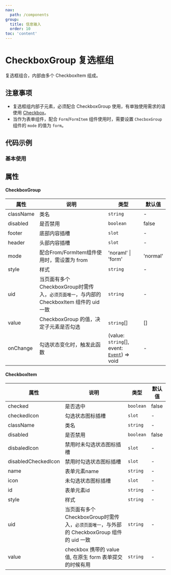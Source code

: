 ```yaml
---
nav:
  path: /components
group:
  title: 信息输入
  order: 10
toc: 'content'
---
```


# CheckboxGroup 复选框组
复选框组合，内部由多个 CheckboxItem 组成。

## 注意事项

- 复选框组内部子元素，必须配合 CheckboxGroup 使用，有单独使用需求的请使用 [Checkbox](./checkbox)。
- 当作为表单组件，配合 `Form`/`FormItem` 组件使用时，需要设置 `ChecboxGroup` 组件的 `mode` 的值为 `form`。

## 代码示例
### 基本使用
<code src='../../demo/pages/CheckboxGroup'></code>
## 属性
#### CheckboxGroup
| 属性 | 说明 | 类型 | 默认值 |
| -----|-----|-----|-----|
| className | 类名| `string` | - |
| disabled | 是否禁用  | `boolean` | false | 
| footer | 底部内容插槽 | `slot` | - |
| header | 头部内容插槽 | `slot` | - |
| mode | 配合From/FormItem组件使用时，需设置为 from | 'noraml' \| 'form' | 'normal'| 
| style | 样式| `string` | - |
| uid | 当页面有多个CheckboxGroup时需传入，`必须页面唯一`，与内部的 CheckboxItem 组件的 uid 一致  | `string` | - | 
| value | CheckboxGroup 的值，决定子元素是否勾选 | `string`[] | [] |
| onChange | 勾选状态变化时，触发此函数 |(value: `string`[], event:  [`Event`](https://opendocs.alipay.com/mini/framework/event-object)) => void | - |

#### CheckboxItem
| 属性 | 说明 | 类型 | 默认值 |
| -----|-----|-----|-----|
| checked | 是否选中 | `boolean` | false |
| checkedIcon | 勾选状态图标插槽 | `slot`| - |
| className | 类名| `string` | - |
| disabled | 是否禁用  | `boolean` | false | 
| disbaledIcon | 禁用时未勾选状态图标插槽 | `slot` | - |
| disabledCheckedIcon | 禁用时勾选状态图标插槽| `slot` | - |
| name |  表单元素name | `string` | - |
| icon | 未勾选状态图标插槽 | `slot` | - |
| id | 表单元素id | `string` | - |
| style | 样式| `string` | - |
| uid | 当页面有多个CheckboxGroup时需传入，`必须页面唯一`，与外部的 CheckboxGroup 组件的 uid 一致  | `string` | - | 
| value | checkbox 携带的 value 值, 在原生 form 表单提交的时候有用 | `string` | - |
